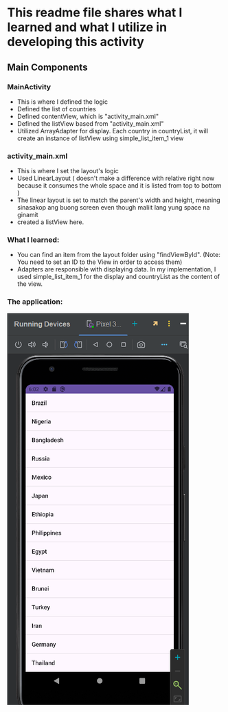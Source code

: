 # This readme file shares what I learned and what I utilize in developing this activity

## Main Components
### MainActivity
- This is where I defined the logic
- Defined the list of countries
- Defined contentView, which is "activity_main.xml"
- Defined the listView based from "activity_main.xml"
- Utilized ArrayAdapter for display. Each country in countryList, it will create an instance of listView using simple_list_item_1 view

### activity_main.xml
- This is where I set the layout's logic
- Used LinearLayout ( doesn't make a difference with relative right now because it consumes the whole space and it is listed from top to bottom )
- The linear layout is set to match the parent's width and height, meaning sinasakop ang buong screen even though maliit lang yung space na ginamit
- created a listView here.

### What I learned:
  - You can find an item from the layout folder using "findViewById". (Note: You need to set an ID to the View in order to access them)
  - Adapters are responsible with displaying data. In my implementation, I used simple_list_item_1 for the display and countryList as the content of the view.

### The application:
![Country List App](country_list.png)
